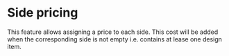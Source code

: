# Side pricing

This feature allows assigning a price to each side. This cost will be added when the corresponding
side is not empty i.e. contains at lease one design item.

<img srcset="/productdesigner/images/side-pricing.jpg 2x">
